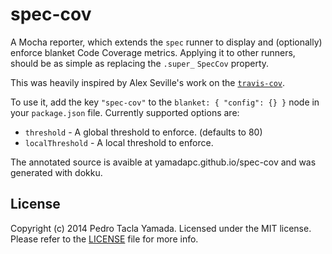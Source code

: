 spec-cov
========
A Mocha reporter, which extends the `spec` runner to display and (optionally)
enforce blanket Code Coverage metrics. Applying it to other runners, should
be as simple as replacing the `.super_` `SpecCov` property.

This was heavily inspired by Alex Seville's work on the
[`travis-cov`](https://github.com/alex-seville/travis-cov).

To use it, add the key `"spec-cov"` to the `blanket: { "config": {} }` node
in your `package.json` file. Currently supported options are:

- `threshold` - A global threshold to enforce. (defaults to 80)
- `localThreshold` - A local threshold to enforce.

The annotated source is avaible at yamadapc.github.io/spec-cov and was generated
with dokku.

## License
Copyright (c) 2014 Pedro Tacla Yamada. Licensed under the MIT license.
Please refer to the [LICENSE](LICENSE) file for more info.
